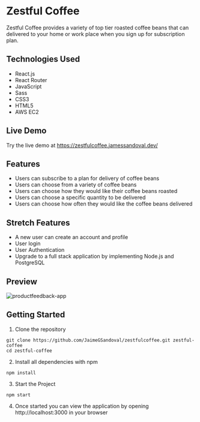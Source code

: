 # Zestful Coffee

Zestful Coffee provides a variety of top tier roasted coffee beans that can delivered to your home or work place when you sign up for subscription plan.

## Technologies Used

- React.js
- React Router 
- JavaScript
- Sass
- CSS3
- HTML5
- AWS EC2


## Live Demo

Try the live demo at https://zestfulcoffee.jamessandoval.dev/

## Features

- Users can subscribe to a plan for delivery of coffee beans
- Users can choose from a variety of coffee beans
- Users can choose how they would like their coffee beans roasted
- Users can choose a specific quantity to be delivered
- Users can choose how often they would like the coffee beans delivered

## Stretch Features

- A new user can create an account and profile
- User login
- User Authentication
- Upgrade to a full stack application by implementing Node.js and PostgreSQL

## Preview

![productfeedback-app](/src/assets/images/demo/feedback_demo.gif)

## Getting Started

1. Clone the repository

```shell
git clone https://github.com/JaimeGSandoval/zestfulcoffee.git zestful-coffee
cd zestful-coffee
```

2. Install all dependencies with npm

```
npm install
```

3. Start the Project

```
npm start
```

4. Once started you can view the application by opening http://localhost:3000 in your browser
